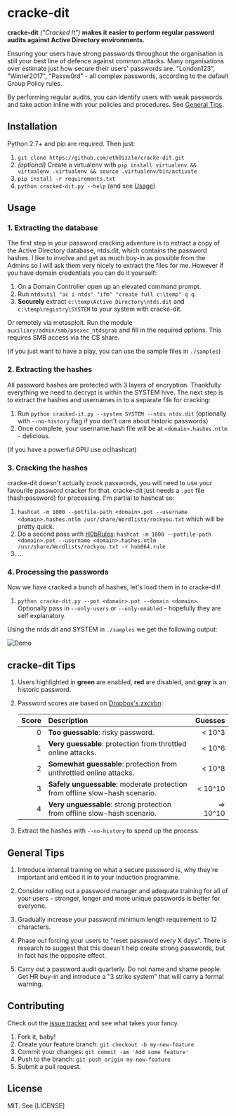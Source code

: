 # cracke-dit
**cracke-dit** *("Cracked It")* **makes it easier to perform regular password audits against Active Directory environments.**

Ensuring your users have strong passwords throughout the organisation is still your best line of defence against common attacks. Many organisations over estimate just how secure their users' passwords are. "London123", "Winter2017", "Passw0rd" - all complex passwords, according to the default Group Policy rules.

By performing regular audits, you can identify users with weak passwords and take action inline with your policies and procedures. See [General Tips](#general-tips).

## Installation

Python 2.7+ and pip are required. Then just:

1. `git clone https://github.com/eth0izzle/cracke-dit.git`
2. *(optional)* Create a virtualenv with `pip install virtualenv && virtualenv .virtualenv && source .virtualenv/bin/activate`
2. `pip install -r requirements.txt`
3. `python cracked-dit.py --help` (and see [Usage](#usage))

## Usage
### 1. Extracting the database
The first step in your password cracking adventure is to extract a copy of the Active Directory database, ntds.dit, which contains the password hashes. I like to involve and get as much buy-in as possible from the Admins so I will ask them very nicely to extract the files for me. However if you have domain credentials you can do it yourself:

1. On a Domain Controller open up an elevated command prompt.
2. Run `ntdsutil "ac i ntds" "ifm" "create full c:\temp" q q`.
3. **Securely** extract `c:\temp\Active Directory\ntds.dit` and `c:\temp\registry\SYSTEM` to your system with cracke-dit.

Or remotely via metasploit. Run the module `auxiliary/admin/smb/psexec_ntdsgrab` and fill in the required options. This requires SMB access via the C$ share.

(if you just want to have a play, you can use the sample files in `./samples`)

### 2. Extracting the hashes
All password hashes are protected with 3 layers of encryption. Thankfully everything we need to decrypt is within the SYSTEM hive. The next step is to extract the hashes and usernames in to a separate file for cracking:

1. Run `python cracked-it.py --system SYSTEM --ntds ntds.dit` (optionally with `--no-history` flag if you don't care about historic passwords)
2. Once complete, your username:hash file will be at `<domain>.hashes.ntlm` - delicious.

(if you have a powerful GPU use oclhashcat)

### 3. Cracking the hashes
cracke-dit doesn't actually *crack* passwords, you will need to use your favourite password cracker for that. cracke-dit just needs a `.pot` file (hash:password) for processing. I'm partial to hashcat so:

1. `hashcat -m 1000 --potfile-path <domain>.pot --username <domain>.hashes.ntlm /usr/share/Wordlists/rockyou.txt` which will be pretty quick.
2. Do a second pass with [H0bRules](https://github.com/praetorian-inc/Hob0Rules): `hashcat -m 1000 --potfile-path <domain>.pot --username <domain>.hashes.ntlm /usr/share/Wordlists/rockyou.txt -r hob064.rule`
3. ...

### 4. Processing the passwords
Now we have cracked a bunch of hashes, let's load them in to cracke-dit!

1. `python cracke-dit.py --pot <domain>.pot --domain <domain>`. Optionally pass in `--only-users` or `--only-enabled` - hopefully they are self explanatory.

Using the ntds.dit and SYSTEM in `./samples` we get the following output:

![Demo](samples/demo.gif)

## cracke-dit Tips

1. Users highlighted in **green** are enabled, **red** are disabled, and **gray** is an historic password.

2. Password scores are based on [Dropbox's zxcvbn](https://github.com/dropbox/zxcvbn):

    | Score         | Description           | Guesses  |
    |------:|:----------------------| -----:|
    | 0     | **Too guessable**: risky password. | < 10^3 |
    | 1     | **Very guessable**: protection from throttled online attacks. | < 10^6 |
    | 2     | **Somewhat guessable**: protection from unthrottled online attacks. | < 10^8 |
    | 3     | **Safely unguessable**: moderate protection from offline slow-hash scenario. | < 10^10 |
    | 4     | **Very unguessable**: strong protection from offline slow-hash scenario. | => 10^10 |

3. Extract the hashes with `--no-history` to speed up the process.

## General Tips

1. Introduce internal training on what a secure password is,  why they're important and embed it in to your induction programme.

2. Consider rolling out a password manager and adequate training for all of your users - stronger, longer and more unique passwords is better for everyone.

3. Gradually increase your password minimum length requirement to 12 characters.

4. Phase out forcing your users to "reset password every X days". There is research to suggest that this doesn't help create strong passwords, but in fact has the opposite effect.

5. Carry out a password audit quarterly. Do not name and shame people. Get HR buy-in and introduce a "3 strike system" that will carry a formal warning.

## Contributing

Check out the [issue tracker](https://github.com/eth0izzle/cracke-dit/issues) and see what takes your fancy.

1. Fork it, baby!
2. Create your feature branch: `git checkout -b my-new-feature`
3. Commit your changes: `git commit -am 'Add some feature'`
4. Push to the branch: `git push origin my-new-feature`
5. Submit a pull request.

## License

MIT. See [LICENSE]
